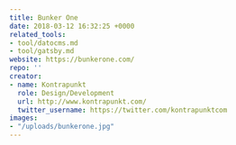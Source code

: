 ```yaml
---
title: Bunker One
date: 2018-03-12 16:32:25 +0000
related_tools:
- tool/datocms.md
- tool/gatsby.md
website: https://bunkerone.com/
repo: ''
creator:
- name: Kontrapunkt
  role: Design/Development
  url: http://www.kontrapunkt.com/
  twitter_username: https://twitter.com/kontrapunktcom
images:
- "/uploads/bunkerone.jpg"
---
```

